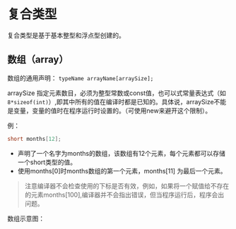 # 复合类型

复合类型是基于基本整型和浮点型创建的。

## 数组（array）

数组的通用声明：
`typeName arrayName[arraySize];`

arraySize 指定元素数目，必须为整型常数或const值，也可以式常量表达式（如 `8*sizeof(int)`）,即其中所有的值在编译时都是已知的。具体说，arraySize不能是变量，变量的值时在程序运行时设置的。（可使用new来避开这个限制）。

例：
```cpp
short months[12];
```
- 声明了一个名字为months的数组，该数组有12个元素，每个元素都可以存储一个short类型的值。
- 使用months[0]时months数组的第一个元素，months[11] 为最后一个元素。

> 注意编译器不会检查使用的下标是否有效，例如，如果将一个赋值给不存在的元素months[100],编译器并不会指出错误，但当程序运行后，程序会出问题。

数组示意图：





